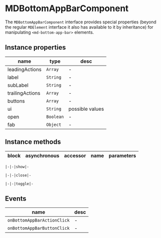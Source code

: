 # MDBottomAppBarComponent
The `MDBottomAppBarComponent` interface provides special properties (beyond the regular `MDElement` interface it also has available to it by inheritance) for manipulating `<md-bottom-app-bar>` elements.

## Instance properties

name|type|desc
---|---|---
leadingActions|`Array`|-
label|`String`|-
subLabel|`String`|-
trailingActions|`Array`|-
buttons|`Array`|-
ui|`String`|possible values 
open|`Boolean`|-
fab|`Object`|-

## Instance methods

block|asynchronous|accessor|name|parameters
---|---|---|---|---

    |-|-|show|-

    |-|-|close|-

    |-|-|toggle|-

## Events

name|desc
---|---
`onBottomAppBarActionClick`|-
`onBottomAppBarButtonClick`|-
